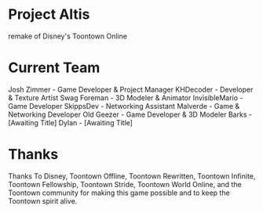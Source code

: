 # Project Altis
remake of Disney's Toontown Online
  
# Current Team
 
Josh Zimmer - Game Developer & Project Manager
KHDecoder - Developer & Texture Artist
Swag Foreman - 3D Modeler & Animator
InvisibleMario - Game Developer
SkippsDev - Networking Assistant
Malverde - Game & Networking Developer
Old Geezer - Game Developer & 3D Modeler
Barks - [Awaiting Title]
Dylan - [Awaiting Title]

# Thanks

Thanks To Disney, Toontown Offline, Toontown Rewritten, Toontown Infinite, Toontown Fellowship, Toontown Stride, Toontown World Online, 
and the Toontown community for making this game possible and to keep the Toontown spirit alive.
